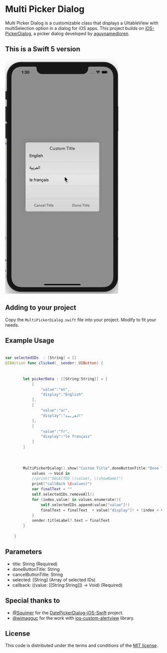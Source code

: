 # Multi Picker Dialog

Multi Picker Dialog is a customizable class that displays a UItableView with multiSelection option in a dialog
for iOS apps.  This project builds on [iOS-PickerDialog](https://github.com/aguynamedloren/ios-picker-dialog),
a picker dialog developed by [aguynamedloren](https://github.com/aguynamedloren).

## This is a Swift 5 version

![Demo screen](demo.gif)

## Adding to your project

Copy the `MultiPickerDialog.swift` file into your project.  Modify to fit your needs.

## Example Usage

```swift

var selectedIDs  : [String] = []
@IBAction func clicked(_ sender: UIButton) {
        
        
        let pickerData : [[String:String]] = [
            [
                "value":"en",
                "display":"English"
            ],
            [
                "value":"ar",
                "display":"العربية"
            ],
            [
                "value":"fr",
                "display":"le français"
            ]
        ]
        
        
        
        MultiPickerDialog().show("Custom Title",doneButtonTitle:"Done Title", cancelButtonTitle:"Cancel Title" ,options: pickerData, selected:  self.selectedIDs) {
            values -> Void in
            //print("SELECTED \(value), \(showName)")
            print("callBack \(values)")
            var finalText = ""
            self.selectedIDs.removeAll()
            for (index,value) in values.enumerate(){
                self.selectedIDs.append(value["value"]!)
                finalText = finalText  + value["display"]! + (index < values.count - 1 ? " , ": "")
            }
            sender.titleLabel?.text = finalText
        }

    }

```

## Parameters

* title: String (Required)
* doneButtonTitle: String
* cancelButtonTitle: String
* selected: [String] (Array of selected IDs)
* callback: ((value: [[String:String]]) -> Void) (Required)


## Special thanks to

* [@Squimer](https://github.com/squimer) for the [DatePickerDialog-iOS-Swift](https://github.com/squimer/DatePickerDialog-iOS-Swift) project.
* [@wimagguc](https://github.com/wimagguc) for the work with [ios-custom-alertview](https://github.com/wimagguc/ios-custom-alertview) library.

## License

This code is distributed under the terms and conditions of the [MIT license](LICENSE).
